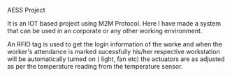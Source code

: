 AESS Project

It is an IOT based project using M2M Protocol.
Here I have made a system that can be used in an corporate or any other working environment. 

An RFID tag is used to get the login information of the worke and when the worker's attendance is marked sucessfully his/her respective workstation will be automatically turned on ( light, fan etc) 
the actuators are as adjusted as per the temperature reading from the temperature sensor.

